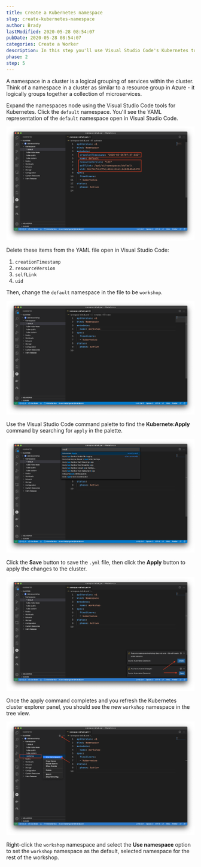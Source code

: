 ```yaml
---
title: Create a Kubernetes namespace
slug: create-kubernetes-namespace
author: Brady
lastModified: 2020-05-28 08:54:07
pubDate: 2020-05-28 08:54:07
categories: Create a Worker
description: In this step you'll use Visual Studio Code's Kubernetes tools to create a new namespace in the AKS cluster.
phase: 2
step: 5
---
```


A namespace in a cluster is a logical grouping of services within the cluster. Think of a namespace in a cluster as similar to a resource group in Azure - it logically groups together a collection of microservices.

Expand the namespaces node using the Visual Studio Code tools for Kubernetes. Click the `default` namespace. You'll see the YAML representation of the `default` namespace open in Visual Studio Code.

![Open the default namespace](media/open-default-namespace.png)

Delete these items from the YAML file open in Visual Studio Code:

1. `creationTimestamp`
1. `resourceVersion`
1. `selfLink`
1. `uid`

Then, change the `default` namespace in the file to be `workshop`.

![New namespace file](media/create-workshop-namespace.png)

Use the Visual Studio Code command palette to find the **Kubernete:Apply** command by searching for `apply` in the palette.

![Apply command](media/select-apply.png)

Click the **Save** button to save the `.yml` file, then click the **Apply** button to apply the changes to the cluster.

![Save and create](media/save-and-create.png)

Once the apply command completes and you refresh the Kubernetes cluster explorer panel, you should see the new `workshop` namespace in the tree view.

![Use the new namespace](media/use-workshop-namespace.png)

Right-click the `workshop` namespace and select the **Use namespace** option to set the `workshop` namespace as the default, selected namespace for the rest of the workshop.